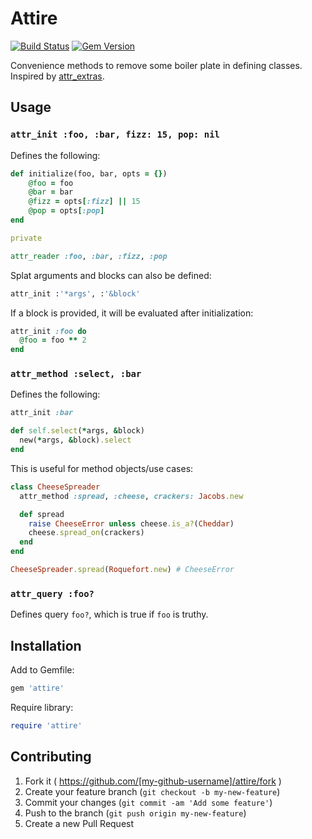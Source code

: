 # Attire

[![Build Status](https://travis-ci.org/mushishi78/attire.svg?branch=master)](https://travis-ci.org/mushishi78/attire)
[![Gem Version](https://badge.fury.io/rb/attire.svg)](http://badge.fury.io/rb/attire)

Convenience methods to remove some boiler plate in defining classes. Inspired by [attr_extras](https://github.com/barsoom/attr_extras).

## Usage

### `attr_init :foo, :bar, fizz: 15, pop: nil`

Defines the following:

``` ruby
def initialize(foo, bar, opts = {})
	@foo = foo
	@bar = bar
	@fizz = opts[:fizz] || 15
	@pop = opts[:pop]
end

private

attr_reader :foo, :bar, :fizz, :pop
```

Splat arguments and blocks can also be defined:

``` ruby
attr_init :'*args', :'&block'
```

If a block is provided, it will be evaluated after initialization:

``` ruby
attr_init :foo do
  @foo = foo ** 2
end
```

### `attr_method :select, :bar`

Defines the following:

``` ruby
attr_init :bar

def self.select(*args, &block)
  new(*args, &block).select
end
```

This is useful for method objects/use cases:

``` ruby
class CheeseSpreader
  attr_method :spread, :cheese, crackers: Jacobs.new

  def spread
    raise CheeseError unless cheese.is_a?(Cheddar)
    cheese.spread_on(crackers)
  end
end

CheeseSpreader.spread(Roquefort.new) # CheeseError
```

### `attr_query :foo?`

Defines query `foo?`, which is true if `foo` is truthy.

## Installation

Add to Gemfile:

```ruby
gem 'attire'
```

Require library:

``` ruby
require 'attire'
```

## Contributing

1. Fork it ( https://github.com/[my-github-username]/attire/fork )
2. Create your feature branch (`git checkout -b my-new-feature`)
3. Commit your changes (`git commit -am 'Add some feature'`)
4. Push to the branch (`git push origin my-new-feature`)
5. Create a new Pull Request

